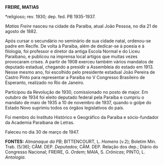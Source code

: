 **FREIRE, MATIAS**

\*religioso; rev. 1930; dep. fed. PB 1935-1937.

*Matias Freire* nasceu na cidade da Paraíba, atual João Pessoa, no dia
21 de agosto de 1882.

Após cursar o secundário no seminário de sua cidade natal, ordenou-se
padre em Recife. De volta à Paraíba, além de dedicar-se à poesia e à
filologia, foi professor e diretor da antiga Escola Normal e do Liceu
Paraibano, e publicou na imprensa local artigos que muitas vezes
provocaram crises. A partir de 1908 exerceu também vários mandatos de
deputado estadual, chegando a presidir a Assembleia do estado em 1913.
Nesse mesmo ano, foi escolhido pelo presidente estadual João Pereira de
Castro Pinto para representar a Paraíba no V Congresso Brasileiro de
Esperanto, realizado no Rio de Janeiro.

Participou da Revolução de 1930, comissionado no posto de major. Em
outubro de 1934 foi eleito deputado federal pela Paraíba e cumpriu o
mandato de maio de 1935 a 10 de novembro de 1937, quando o golpe do
Estado Novo suprimiu todos os órgãos legislativos do país.

Foi membro do Instituto Histórico e Geográfico da Paraíba e
sócio-fundador da Academia Paraibana de Letras.

Faleceu no dia 30 de março de 1947.

**FONTES:** *Almanaque da PB*; BITTENCOURT, L. *Homens* (v.2); Boletim
Min. Trab. (5/36); CÂM. DEP. *Deputados*; CÂM. DEP. Relação dos dep.;
Diário do Congresso Nacional; FREIRE, G. *Ordem*; MAIA, S. *Crônicas*;
PINTO, L. *Antologia*.
